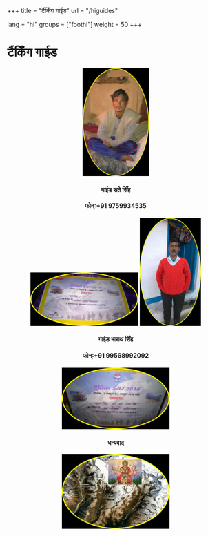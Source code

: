 +++
title = "र्टैकिँग गाईड"
url = "/higuides"

lang = "hi"
groups = ["foothi"]
weight = 50
+++
<h1>र्टैकिँग गाईड</h1>
</div>
<div data-role="main" class="ui-content" style="text-align:center;">
<img src="/img/guide1.png" style="height:250px;">
<h4>गाईड  सते सिँह</h4>
<h4>फोन्:+91 9759934535</h4>
<img src="/img/guide2.png" style="width:250px;">
<img src="/img/guide3.png" style="height:250px;">
<h4>गाईड  भाराथ सिँह</h4>
<h4>फोन्:+91 99568992092</h4>
<img src="/img/guide4.png" style="width:250px;">
<h4>धन्यवाद</h4>
<img src="/img/ist.png" style="width:250px;">

